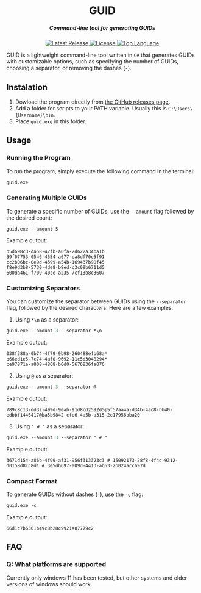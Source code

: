 <h1 align="center">GUID</h1>

<h5 align="center">Command-line tool for generating GUIDs</h5>

<p align="center">
  <a href="https://github.com/RonDeppe/guid/releases">
        <img src="https://img.shields.io/github/v/release/RonDeppe/guid?logo=github" alt="Latest Release">
    </a>
    <a href="https://github.com/RonDeppe/guid/blob/main/LICENSE">
        <img src="https://img.shields.io/github/license/RonDeppe/guid" alt="License">
    </a>
  <a href="https://github.com/RonDeppe?tab=repositories&q=&type=&language=go&sort=">
        <img src="https://img.shields.io/github/languages/top/RonDeppe/guid?logo=dotnet&label=" alt="Top Language">
    </a>
</p>

GUID is a lightweight command-line tool written in <code>C#</code> that generates GUIDs with customizable options, such as specifying the number of GUIDs, choosing a separator, or removing the dashes (`-`).


## Instalation
1. Dowload the program directly from [the GitHub releases page](https://github.com/RonDeppe/guid/releases/latest).
2. Add a folder for scripts to your PATH variable. Usually this is `C:\Users\{Username}\bin`.
3. Place `guid.exe` in this folder.

## Usage
### Running the Program
To run the program, simply execute the following command in the terminal:
```ps
guid.exe
```

### Generating Multiple GUIDs
To generate a specific number of GUIDs, use the `--amount` flag followed by the desired count:
```shell
guid.exe --amount 5
```
Example output:
```
b5d698c3-da58-42fb-a0fa-2d622a34ba1b
39f07753-0546-4554-a677-ea8df70e5f91
cc2b06bc-0e9d-4599-a54b-169437b98f45
f8e9d3b8-5730-4de8-b8ed-c3c09b6711d5
600da461-f709-40ce-a235-7cf13b8c3607
```

### Customizing Separators
You can customize the separator between GUIDs using the `--separator` flag, followed by the desired characters. Here are a few examples:
1. Using `*\n` as a separator:
```ps
guid.exe --amount 3 --separator *\n
```
Example output:
```
038f388a-0b74-4f79-9b98-260488efb68a*
b66ed1e5-7c74-4af0-9692-11c5d3048294*
ce97871e-a008-4808-b0d0-5676836fa076
```
2. Using `@` as a separator:
```ps
guid.exe --amount 3 --separator @
```
Example output:
```
789c8c13-dd32-499d-9eab-91d8cd2592d5@5f57aa4a-d34b-4ac8-bb40-edbbf1446417@ba5b9842-cfe6-4a5b-a315-2c17956bba20
```

3. Using `" # "` as a separator:
```ps
guid.exe --amount 3 --separator " # "
```
Example output:
```
3671d154-a86b-4f99-af31-956f313323c3 # 15092173-28f8-4f4d-9312-d0158d8cc8d1 # 3e5db697-a09d-4413-ab53-2b024acc697d
```

### Compact Format
To generate GUIDs without dashes (`-`), use the `-c` flag:
```ps
guid.exe -c
```
Example output:
```
66d1c7b6301b49c8b28c9921a07779c2
```

## FAQ
### Q: What platforms are supported
Currently only windows 11 has been tested, but other systems and older versions of windows should work.
